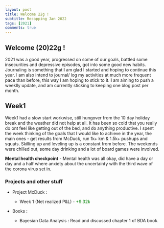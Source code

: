 ```yaml
---
layout: post
title: Welcome 22g !
subtitle: Recapping Jan 2022
tags: [2021]
comments: true
---
```

## Welcome (20)22g !

2021 was a good year, progressed on some of our goals, battled some insecurities and depressive episodes, got into some good new habits. Journaling is something that I am glad I started and hoping to continue this year. I am also intend to journal/ log my activities at much more frequent pace than before, this way I am hoping to stick to it. I am aiming to push a weeklly update, and am currently sticking to keeping one blog post per month.

## Week1

Week1 had a slow start workwise, still hungover from the 10 day holiday break and the weather did not help at all. It has been so cold that you really do ont feel like getting out of the bed, and do anything productive. I spent the week thinking of the goals that I would like to achieve in the year, the  main ones - get results from McDuck, run 1k+ km & 1.5k+ pushups and squats. Skilling up and leveling up is a constant from before. The weekends were chilled out, some day drinking and a lot of board games were involved. 

**Mental health checkpoint** - Mental health was all okay, did have a day or day and a half where anxiety about the uncertainty with the third wave of the corona virus set in.

### Projects and other stuff

* Project McDuck :
    * Week 1 (Net realized P&L) - <span style="color: green">+9.32k </span>

* Books : 
    * Bayesian Data Analysis : Read and discussed chapter 1 of BDA book.
   
